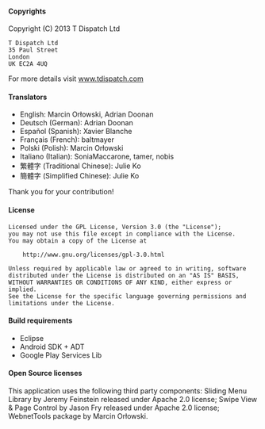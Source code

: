 #### Copyrights

Copyright (C) 2013 T Dispatch Ltd

    T Dispatch Ltd
    35 Paul Street
    London
    UK EC2A 4UQ

For more details visit www.tdispatch.com


#### Translators

 - English: Marcin Orłowski, Adrian Doonan
 - Deutsch (German): Adrian Doonan
 - Español (Spanish): Xavier Blanche
 - Français (French): baltmayer
 - Polski (Polish): Marcin Orłowski
 - Italiano (Italian): SoniaMaccarone, tamer, nobis
 - 繁體字 (Traditional Chinese): Julie Ko
 - 簡體字 (Simplified Chinese): Julie Ko

Thank you for your contribution!


#### License

    Licensed under the GPL License, Version 3.0 (the "License");
    you may not use this file except in compliance with the License.
    You may obtain a copy of the License at

        http://www.gnu.org/licenses/gpl-3.0.html

    Unless required by applicable law or agreed to in writing, software
    distributed under the License is distributed on an "AS IS" BASIS,
    WITHOUT WARRANTIES OR CONDITIONS OF ANY KIND, either express or implied.
    See the License for the specific language governing permissions and
    limitations under the License.


#### Build requirements
 
 - Eclipse
 - Android SDK + ADT
 - Google Play Services Lib


#### Open Source licenses

This application uses the following third party components: Sliding Menu Library
by Jeremy Feinstein released under Apache 2.0 license; Swipe View & Page Control
by Jason Fry released under Apache 2.0 license; WebnetTools package by Marcin 
Orłowski. 